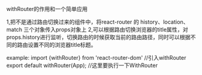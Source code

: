 withRouter的作用和一个简单应用

1,把不是通过路由切换过来的组件中，将react-router 的 history、location、match 三个对象传入props对象上
2,可以根据路由切换浏览器的title属性，对props.history进行监听，切换路由的时候获取当前的路由路径，同时可以根据不同的路由设置不同的浏览器title标题。

example:
import {withRouter} from 'react-router-dom' //引入withRouter
export default withRouter(App);  //这里要执行一下WithRouter